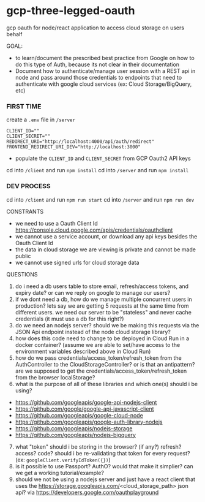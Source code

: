 # gcp-three-legged-oauth
gcp oauth for node/react application to access cloud storage on users behalf

GOAL:
- to learn/document the prescribed best practice from Google on how to do this type of Auth, because its not clear in their documentation
- Document how to authenticate/manage user session with a REST api in node and pass around those credentials to endpoints that need to authenticate with google cloud services (ex: Cloud Storage/BigQuery, etc)


### FIRST TIME
create a `.env` file in `/server`
```
CLIENT_ID=""
CLIENT_SECRET=""
REDIRECT_URI="http://localhost:4000/api/auth/redirect"
FRONTEND_REDIRECT_URI_DEV="http://localhost:3000"
```
- populate the `CLIENT_ID` and `CLIENT_SECRET` from GCP Oauth2 API keys

cd into `/client` and run `npm install`
cd into `/server` and run `npm install`

### DEV PROCESS
cd into `/client` and run `npm run start`
cd into `/server` and run `npm run dev`




CONSTRANTS
- we need to use a Oauth Client Id https://console.cloud.google.com/apis/credentials/oauthclient
- we cannot use a service account, or download any api keys besides the Oauth Client Id
- the data in cloud storage we are viewing is private and cannot be made public
- we cannot use signed urls for cloud storage data


QUESTIONS
1. do i need a db users table to store email, refresh/access tokens, and expiry date? or can we reply on google to manage our users?
2. if we dont need a db, how do we manage multiple concurrent users in production? lets say we are getting 5 requests at the same time from different users. we need our server to be "stateless" and never cache credentials (it must use a db for this right?)
3. do we need an nodejs server? should we be making this requests via the JSON Api endpoint instead of the node cloud storage library?
4. how does this code need to change to be deployed in Cloud Run in a docker container? (assume we are able to set/have access to the environment variables described above in Cloud Run)
5. how do we pass credentials/access_token/refresh_token from the AuthController to the CloudStorageController? or is that an antipattern? are we supposed to get the credentials/access_token/refresh_token from the browser localStorage?
6. what is the purpose of all of these libraries and which one(s) should i be using?
 - https://github.com/googleapis/google-api-nodejs-client
 - https://github.com/google/google-api-javascript-client
 - https://github.com/googleapis/google-cloud-node
 - https://github.com/googleapis/google-auth-library-nodejs
 - https://github.com/googleapis/nodejs-storage
 - https://github.com/googleapis/nodejs-bigquery

7. what "token" should i be storing in the browser? (if any?) refresh? access? code? should i be re-validating that token for every request? (ex: `googleClient.verifyIdToken({})`)
8. is it possible to use Passport? AuthO? would that make it simplier? can we get a working tutorial/example?
9. should we not be using a nodejs server and just have a react client that uses the https://storage.googleapis.com/<cloud_storage_path> json api? via https://developers.google.com/oauthplayground
